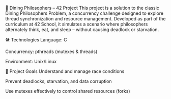 🧠 Dining Philosophers – 42 Project
This project is a solution to the classic Dining Philosophers Problem, a concurrency challenge designed to explore thread synchronization and resource management. Developed as part of the curriculum at 42 School, it simulates a scenario where philosophers alternately think, eat, and sleep – without causing deadlock or starvation.

🛠️ Technologies
Language: C

Concurrency: pthreads (mutexes & threads)

Environment: Unix/Linux

📌 Project Goals
Understand and manage race conditions

Prevent deadlocks, starvation, and data corruption

Use mutexes effectively to control shared resources (forks)
